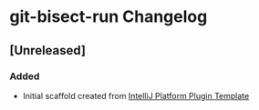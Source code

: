 <!-- Keep a Changelog guide -> https://keepachangelog.com -->

# git-bisect-run Changelog

## [Unreleased]
### Added
- Initial scaffold created from [IntelliJ Platform Plugin Template](https://github.com/JetBrains/intellij-platform-plugin-template)
